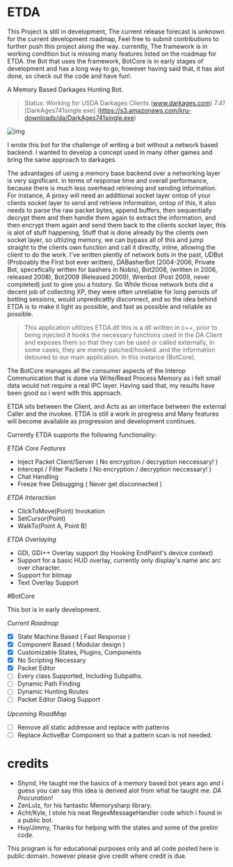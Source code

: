 # ETDA

This Project is still in development, The current release forecast is unknown for the current
development roadmap, Feel free to submit contributions to further push this project along the way.
currently, The framework is in working condition but is missing many features listed on the roadmap for ETDA.
the Bot that uses the framework, BotCore is in early stages of development and has a long way to go, however having said that,
it has alot done, so check out the code and have fun!.

A Memory Based Darkages Hunting Bot.

> Status: Working for USDA Darkages Clients (www.darkages.com) *7.41*
[DarkAges741single.exe] (https://s3.amazonaws.com/kru-downloads/da/DarkAges741single.exe)

![img](http://s32.postimg.org/ok7drfpqd/etda.png)

I wrote this bot for the challenge of writing a bot without a network based backend.
I wanted to develop a concept used in many other games and bring the same approach to darkages.

The advantages of using a memory base backend over a networking layer is very significant.
in terms of response time and overall performance, because there is much less overhead retrieving and sending information.
For instance, A proxy will need an additional socket layer ontop of your clients socket layer to send and retrieve information,
ontop of this, it also needs to parse the raw packet bytes, append buffers, then sequentially decrypt them and then handle them again to extract the information, and then encrypt them again and send them back to the clients socket layer,
this is alot of stuff happening, Stuff that is done already by the clients own socket layer, so ultiizing memory, we can bypass
all of this and jump straight to the clients own function and call it directly, inline, allowing the client to do the work.
I've written plently of network bots in the past,  UDBot (Proboably the First bot ever written), DABasherBot (2004-2006, Private Bot, specefically written for bashers in Nobis), Bot2008, (written in 2006, released 2008), Bot2009 (Released 2009), Wrenbot (Post 2009, never completed) just to give you a history. So While those network bots did a decent job of collecting XP, they were often unreliable for long peroids of botting sessions, would unpredicattly disconnect, and so the idea behind ETDA is to make it light as possible, and fast as possible and reliable as possible.


> This application ultilizes ETDA.dll
this is a dll written in c++, prior to being injected it hooks the necessary functions used in the DA Client
and exposes them so that they can be used or called externally, In some cases, they are merely patched/hooked.
and the information detoured to our main application. In this instance (BotCore).

The BotCore manages all the consumer aspects of the Interop Communication that is done via Write/Read Process Memory
as i felt small data would not require a real IPC layer. Having said that, my results have been good so i went with this approach.

ETDA sits between the Client, and Acts as an interface between the external Caller and the invokee.
ETDA is still a work in progress and Many features will become available as progression and development continues.

Currently ETDA supports the following functionality:

*ETDA Core Features*
- Inject Packet Client/Server   ( No encryption / decryption neccessary! )
- Intercept / Filter Packets    ( No encryption / decryption neccessary! )
- Chat Handling
- Freeze free Debugging         ( Never get disconnected )


*ETDA Interaction*
- ClickToMove(Point) Invokation
- SetCursor(Point)
- WalkTo(Point A, Point B)

*ETDA Overlaying*
- GDI, GDI++ Overlay support (by Hooking EndPaint's device context)
- Support for a basic HUD overlay, currently only display's name anc arc over character.
- Support for bitmap
- Text Overlay Support


#BotCore

This bot is in early development.

*Current Roadmap*
- [x] State Machine Based   ( Fast Response  )
- [x] Component Based       ( Modular design )
- [x] Customizable States, Plugins, Components
- [x] No Scripting Necessary
- [x] Packet Editor
- [ ] Every class Supported, Including Subpaths.
- [ ] Dynamic Path Finding
- [ ] Dynamic Hunting Routes
- [ ] Packet Editor Dialog Support

*Upcoming RoadMap*
- [ ] Remove all static addresse and replace with patterns
- [ ] Replace ActiveBar Component so that a pattern scan is not needed.

# credits

- Shynd, He taught me the basics of a memory based bot years ago and i guess you can say this idea is derived alot from what he taught me. *DA Procuration!*
- ZenLulz, for his fantastic Memorysharp library.
- Acht/Kyle, I stole his neat RegexMessageHandler code which i found in a public bot.
- Huy/Jimmy, Thanks for helping with the states and some of the prelim code.

This program is for educational purposes only and all code posted here is public domain.
however please give credit where credit is due.

